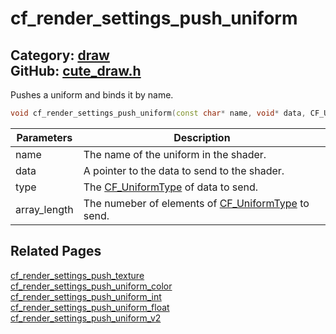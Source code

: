 [//]: # (This file is automatically generated by Cute Framework's docs parser.)
[//]: # (Do not edit this file by hand!)
[//]: # (See: https://github.com/RandyGaul/cute_framework/blob/master/samples/docs_parser.cpp)
[](../header.md ':include')

# cf_render_settings_push_uniform

Category: [draw](/api_reference?id=draw)  
GitHub: [cute_draw.h](https://github.com/RandyGaul/cute_framework/blob/master/include/cute_draw.h)  
---

Pushes a uniform and binds it by name.

```cpp
void cf_render_settings_push_uniform(const char* name, void* data, CF_UniformType type, int array_length);
```

Parameters | Description
--- | ---
name | The name of the uniform in the shader.
data | A pointer to the data to send to the shader.
type | The [CF_UniformType](/graphics/cf_uniformtype.md) of data to send.
array_length | The numeber of elements of [CF_UniformType](/graphics/cf_uniformtype.md) to send.

## Related Pages

[cf_render_settings_push_texture](/draw/cf_render_settings_push_texture.md)  
[cf_render_settings_push_uniform_color](/draw/cf_render_settings_push_uniform_color.md)  
[cf_render_settings_push_uniform_int](/draw/cf_render_settings_push_uniform_int.md)  
[cf_render_settings_push_uniform_float](/draw/cf_render_settings_push_uniform_float.md)  
[cf_render_settings_push_uniform_v2](/draw/cf_render_settings_push_uniform_v2.md)  
